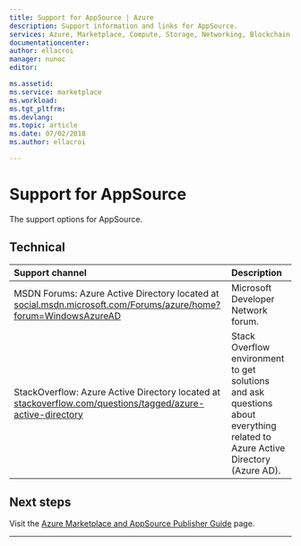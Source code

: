 ```yaml
---
title: Support for AppSource | Azure
description: Support information and links for AppSource.
services: Azure, Marketplace, Compute, Storage, Networking, Blockchain, Security
documentationcenter:
author: ellacroi
manager: nunoc
editor:

ms.assetid: 
ms.service: marketplace
ms.workload: 
ms.tgt_pltfrm: 
ms.devlang: 
ms.topic: article
ms.date: 07/02/2018
ms.author: ellacroi

---
```


# Support for AppSource  
The support options for AppSource.  

## Technical  

| Support channel | Description |  
|:--- |:--- |  
| MSDN Forums: Azure Active Directory located at [social.msdn.microsoft.com/Forums/azure/home?forum=WindowsAzureAD](https://social.msdn.microsoft.com/Forums/azure/home?forum=WindowsAzureAD "Azure AD in the MSDN forums") | Microsoft Developer Network forum. |  
| StackOverflow: Azure Active Directory located at [stackoverflow.com/questions/tagged/azure-active-directory](https://stackoverflow.com/questions/tagged/azure-active-directory "Azure AD on stackoverflow") | Stack Overflow environment to get solutions and ask questions about everything related to Azure Active Directory (Azure AD). |  

## Next steps
Visit the [Azure Marketplace and AppSource Publisher Guide](./marketplace-publishers-guide.md) page.  
 
---

